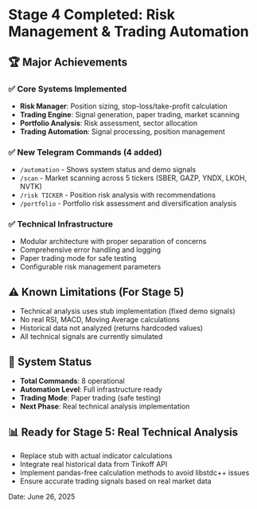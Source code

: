 # Stage 4 Completed: Risk Management & Trading Automation

## 🏆 Major Achievements

### ✅ Core Systems Implemented
- **Risk Manager**: Position sizing, stop-loss/take-profit calculation
- **Trading Engine**: Signal generation, paper trading, market scanning  
- **Portfolio Analysis**: Risk assessment, sector allocation
- **Trading Automation**: Signal processing, position management

### ✅ New Telegram Commands (4 added)
- `/automation` - Shows system status and demo signals
- `/scan` - Market scanning across 5 tickers (SBER, GAZP, YNDX, LKOH, NVTK)
- `/risk TICKER` - Position risk analysis with recommendations
- `/portfolio` - Portfolio risk assessment and diversification analysis

### ✅ Technical Infrastructure
- Modular architecture with proper separation of concerns
- Comprehensive error handling and logging
- Paper trading mode for safe testing
- Configurable risk management parameters

## ⚠️ Known Limitations (For Stage 5)
- Technical analysis uses stub implementation (fixed demo signals)
- No real RSI, MACD, Moving Average calculations
- Historical data not analyzed (returns hardcoded values)
- All technical signals are currently simulated

## 🎯 System Status
- **Total Commands**: 8 operational
- **Automation Level**: Full infrastructure ready
- **Trading Mode**: Paper trading (safe testing)
- **Next Phase**: Real technical analysis implementation

## 📊 Ready for Stage 5: Real Technical Analysis
- Replace stub with actual indicator calculations
- Integrate real historical data from Tinkoff API
- Implement pandas-free calculation methods to avoid libstdc++ issues
- Ensure accurate trading signals based on real market data

Date: June 26, 2025
